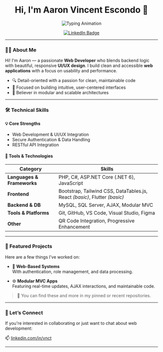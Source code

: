 <!-- 🌊 Wavy Header (optional) -->
<!-- 
<p align="center">
  <img src="https://raw.githubusercontent.com/vnct/assets/main/wave-header.svg" alt="Wave Header" />
</p>
-->

<h1 align="center">Hi, I'm Aaron Vincent Escondo 👋</h1>

<!-- Typing animation -->
<p align="center">
  <img src="https://readme-typing-svg.demolab.com?font=Fira+Code&size=20&pause=1000&color=4CA771&center=true&vCenter=true&width=600&lines=Web+Developer;Frontend+Developer;PHP+%7C+Bootstrap+%7C+JavaScript;Responsive+UI%2FUX+Design" alt="Typing Animation" />
</p>

<p align="center">
  <a href="https://www.linkedin.com/in/vnct" target="_blank">
    <img src="https://img.shields.io/badge/LinkedIn-%230077B5.svg?style=for-the-badge&logo=linkedin&logoColor=white" alt="LinkedIn Badge" />
  </a>
</p>

---

### 👨‍💻 About Me

Hi! I'm Aaron — a passionate **Web Developer** who blends backend logic with beautiful, responsive **UI/UX design**. I build clean and accessible **web applications** with a focus on usability and performance.

- 🔍 Detail-oriented with a passion for clean, maintainable code  
- 🎯 Focused on building intuitive, user-centered interfaces  
- 🧩 Believer in modular and scalable architectures  

---

### 🛠️ Technical Skills

#### 💡 Core Strengths
- Web Development & UI/UX Integration  
- Secure Authentication & Data Handling  
- RESTful API Integration  

#### 🧰 Tools & Technologies

<div align="center">

| Category | Skills |
|---------|--------|
| **Languages & Frameworks** | PHP, C#, ASP.NET Core (.NET 6), JavaScript |
| **Frontend** | Bootstrap, Tailwind CSS, DataTables.js, React *(basic)*, Flutter *(basic)* |
| **Backend & DB** | MySQL, SQL Server, AJAX, Modular MVC |
| **Tools & Platforms** | Git, GitHub, VS Code, Visual Studio, Figma |
| **Other** | QR Code Integration, Progressive Enhancement |

</div>


---

### 🚀 Featured Projects

Here are a few things I’ve worked on:


- 🔐 **Web-Based Systems**  
  With authentication, role management, and data processing.

- ⚙️ **Modular MVC Apps**  
  Featuring real-time updates, AJAX interactions, and maintainable code.

> 📌 You can find these and more in my pinned or recent repositories.

---

### 🤝 Let’s Connect

If you're interested in collaborating or just want to chat about web development:

📫 [linkedin.com/in/vnct](https://www.linkedin.com/in/vnct)

---

<!-- Optional: Add profile image -->
<!--
<p align="center">
  <img src="https://avatars.githubusercontent.com/u/YOUR_ID?v=4" width="120" style="border-radius: 50%;" />
</p>
-->
